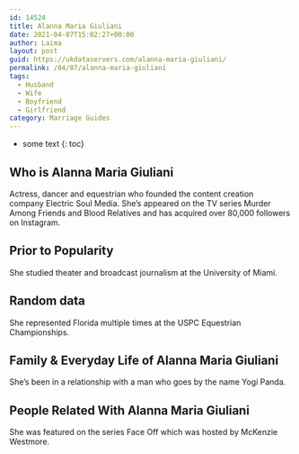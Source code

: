 ```yaml
---
id: 14524
title: Alanna Maria Giuliani
date: 2021-04-07T15:02:27+00:00
author: Laima
layout: post
guid: https://ukdataservers.com/alanna-maria-giuliani/
permalink: /04/07/alanna-maria-giuliani
tags:
  - Husband
  - Wife
  - Boyfriend
  - Girlfriend
category: Marriage Guides
---
```


* some text
{: toc}


## Who is Alanna Maria Giuliani
                  
                  
                  
Actress, dancer and equestrian who founded the content creation company Electric Soul Media. She&#8217;s appeared on the TV series Murder Among Friends and Blood Relatives and has acquired over 80,000 followers on Instagram.
                  
              
            
              
            
                
                
                
## Prior to Popularity
                  
                  
                  
She studied theater and broadcast journalism at the University of Miami.
                  
              
            
              
            
                
                
                
## Random data
                  
                  
                  
She represented Florida multiple times at the USPC Equestrian Championships.
                  
              
            
              
            
                
                
                
## Family & Everyday Life of Alanna Maria Giuliani
                  
                  
                  
She&#8217;s been in a relationship with a man who goes by the name Yogi Panda.
                  
              
            
              
            
                
                
                
## People Related With Alanna Maria Giuliani
                  
                  
                  
She was featured on the series Face Off which was hosted by McKenzie Westmore.
                  
              
            
              
            
                
              
            
              
              
            
            
              
            
          
          
          